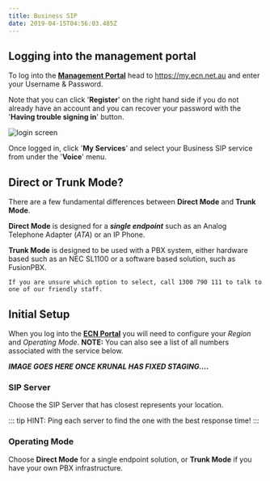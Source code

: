 ```yaml
---
title: Business SIP
date: 2019-04-15T04:56:03.485Z
---
```

## Logging into the management portal

To log into the [**Management Portal**](https://my.ecn.net.au) head to https://my.ecn.net.au and enter your Username & Password.

Note that you can click '**Register**' on the right hand side if you do not already have an account and you can recover your password with the '**Having trouble signing in**' button.

![login screen](/images/screen-shot-2019-04-15-at-2.49.17-pm.png)


Once logged in, click '**My Services**' and select your Business SIP service from under the '**Voice**' menu.


## Direct or Trunk Mode?

There are a few fundamental differences between **Direct Mode** and **Trunk Mode**.

**Direct Mode** is designed for a **_single endpoint_** such as an Analog Telephone Adapter (*ATA*) or an IP Phone.

**Trunk Mode** is designed to be used with a PBX system, either hardware based such as an NEC SL1100 or a software based solution, such as FusionPBX.

```If you are unsure which option to select, call 1300 790 111 to talk to one of our friendly staff.```

## Initial Setup

When you log into the [**ECN Portal**](https://my.ecn.net.au) you will need to configure your _Region_ and _Operating Mode_.
**NOTE:** You can also see a list of all numbers associated with the service below.

**_IMAGE GOES HERE ONCE KRUNAL HAS FIXED STAGING...._**

### SIP Server
Choose the SIP Server that has closest represents your location.

::: tip HINT:
Ping each server to find the one with the best response time!
:::

### Operating Mode
Choose **Direct Mode** for a single endpoint solution, or **Trunk Mode** if you have your own PBX infrastructure.







